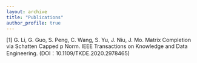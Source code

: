 ```yaml
---
layout: archive
title: "Publications"
author_profile: true
---
```



[1]	G. Li, G. Guo, S. Peng, C. Wang, S. Yu, J. Niu, J. Mo. Matrix Completion via Schatten Capped p Norm. IEEE Transactions on Knowledge and Data Engineering. (DOI：10.1109/TKDE.2020.2978465)
